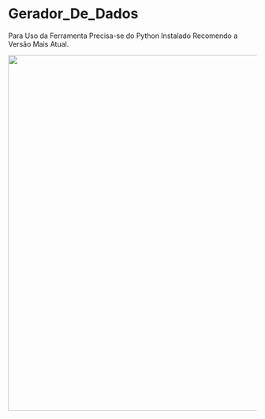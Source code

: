 # Gerador_De_Dados

Para Uso da Ferramenta Precisa-se do Python Instalado Recomendo a Versão Mais Atual. 

<img src="https://raw.githubusercontent.com/Davi202/Gerador_De_Dados/main/Captura%20de%20Tela%20(11).png?token=AR2666DIV6SKFUA5TUFG5DK76HW2E" width="1020" height="720" />
